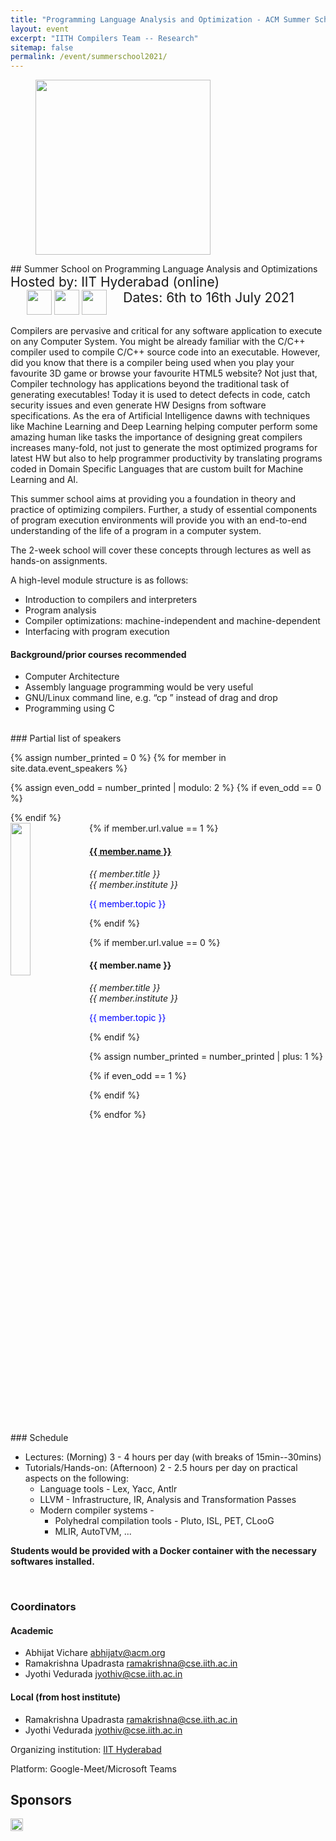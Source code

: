 ```yaml
---
title: "Programming Language Analysis and Optimization - ACM Summer School"
layout: event
excerpt: "IITH Compilers Team -- Research"
sitemap: false
permalink: /event/summerschool2021/
---
```

<div id="about">
<figure>
<img src="{{ site.url }}{{ site.baseurl }}/images/event/iith-banner1.jpg" style="height: 280px">
</figure>
## Summer School on Programming Language Analysis and Optimizations


<div style="font-size: 150%;">
<span style="text-align: left;">
Hosted by: IIT Hyderabad (online)
</span>
<span style="float: right; padding-right:50px">
Dates: 6th to 16th July 2021
</span>
</div>

<div class="col-sm-4 col-sm-8 col-sm-12 gridevent" style="text-align: center;">
  <img src="{{ site.url }}{{ site.baseurl }}/images/event/acm_india_council_logo_sm.jpg" style="height: 40px">
  <img src="{{ site.url }}{{ site.baseurl }}/images/event/iit-hyderabad-logo.png" style="height: 40px">
  <img src="{{ site.url }}{{ site.baseurl }}/images/event/nvidia.jpg" style="height: 40px">
</div>

Compilers are pervasive and critical for any software application to execute on any Computer System. You might be already familiar with the C/C++ compiler used to compile C/C++ source code into an executable. However, did you know that there is a compiler being used when you play your favourite 3D game or browse your favourite HTML5 website? Not just that, Compiler technology has applications beyond the traditional task of generating executables! Today it is used to detect defects in code, catch security issues and even generate HW Designs from software specifications. As the era of Artificial Intelligence dawns with techniques like Machine Learning and Deep Learning helping computer perform some amazing human like tasks the importance of designing great compilers increases many-fold, not just to generate the most optimized programs for latest HW but also to help programmer productivity by translating programs coded in Domain Specific Languages that are custom built for Machine Learning and AI.

This summer school aims at providing you a foundation in theory and practice of optimizing compilers. Further, a study of essential components of program execution environments will provide you with an end-to-end understanding of the life of a program in a computer system.

The 2-week school will cover these concepts through lectures as well as hands-on assignments.

A high-level module structure is as follows:

* Introduction to compilers and interpreters
* Program analysis
* Compiler optimizations: machine-independent and machine-dependent
* Interfacing with program execution


#### Background/prior courses recommended

* Computer Architecture
* Assembly language programming would be very useful
* GNU/Linux command line, e.g. “cp <file1> <pathname2>” instead of drag and drop
* Programming using C
</div>
<br>

<div id="speakers" style="overflow: hidden;">
### Partial list of speakers

{% assign number_printed = 0 %}
{% for member in site.data.event_speakers %}

{% assign even_odd = number_printed | modulo: 2 %}
{% if even_odd == 0 %}
<div class="row">
{% endif %}
<div class="col-sm-6 clearfix gridevent">
  <img src="{{ site.url }}{{ site.baseurl }}/images/event/speakerpic/{{ member.photo }}" class="img-responsive" object-fit="scale-down" width="25%" height="25%" style="float: left">
  {% if member.url.value == 1 %}
  <h4 class="speakerinfo"><a href="{{ member.url.link }}" target="_blank">{{ member.name }}</a></h4>
  <i>{{ member.title }}<br>{{ member.institute }}</i>
  <p style="color:Blue;">{{ member.topic }}</p>
  {% endif %}

  {% if member.url.value == 0 %}
  <h4 class="speakerinfo">{{ member.name }}</h4>
  <i>{{ member.title }}<br>{{ member.institute }}</i>
  <p style="color:Blue;">{{ member.topic }}</p>
  {% endif %}
</div>

{% assign number_printed = number_printed | plus: 1 %}

{% if even_odd == 1 %}
</div>
{% endif %}

{% endfor %}

</div>


<div id="schedule-table">
### Schedule

* Lectures: (Morning) 3 - 4 hours per day (with breaks of 15min--30mins)
* Tutorials/Hands-on: (Afternoon) 2 - 2.5 hours per day on practical aspects on the following: 
  * Language tools - Lex, Yacc, Antlr
  * LLVM - Infrastructure, IR, Analysis and Transformation Passes
  * Modern compiler systems - 
    * Polyhedral compilation tools - Pluto, ISL, PET, CLooG
    * MLIR, AutoTVM, ...

**Students would be provided with a Docker container with the necessary softwares installed.**

<br>
</div>

<div id="organizers">

### Coordinators

#### Academic
* Abhijat Vichare [abhijatv@acm.org](abhijatv@acm.org)
* Ramakrishna Upadrasta [ramakrishna@cse.iith.ac.in](ramakrishna@cse.iith.ac.in)
* Jyothi Vedurada [jyothiv@cse.iith.ac.in](jyothiv@cse.iith.ac.in)

#### Local (from host institute)
* Ramakrishna Upadrasta [ramakrishna@cse.iith.ac.in](ramakrishna@cse.iith.ac.in)
* Jyothi Vedurada [jyothiv@cse.iith.ac.in](jyothiv@cse.iith.ac.in)

Organizing institution: [IIT Hyderabad](https://iith.ac.in/)

Platform: Google-Meet/Microsoft Teams
</div>
<div id="sponsers">

## Sponsors
<img src="{{ site.url }}{{ site.baseurl }}/images/event/nvidia.jpg" style="height: 20px">
</div>